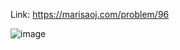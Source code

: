 Link: https://marisaoj.com/problem/96

![image](https://github.com/user-attachments/assets/6fd6e705-62c5-426a-8742-747623a6610c)
